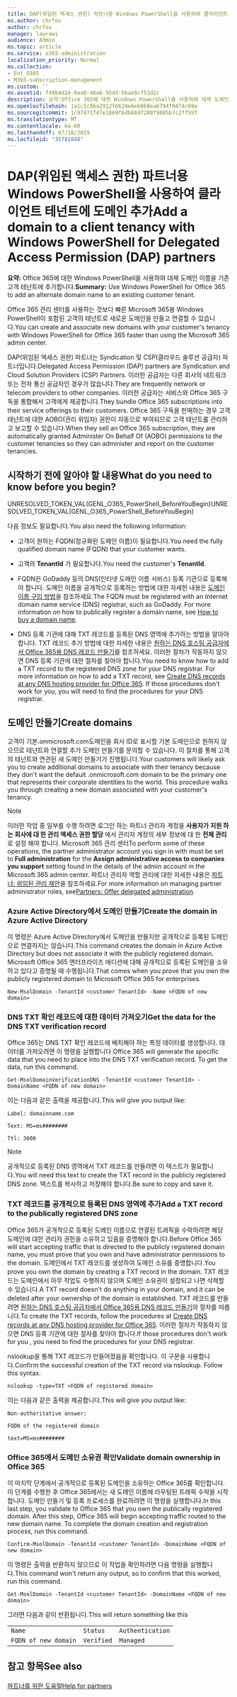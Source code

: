 ```yaml
---
title: DAP(위임된 액세스 권한) 파트너용 Windows PowerShell을 사용하여 클라이언트 테넌트에 도메인 추가
ms.author: chrfox
author: chrfox
manager: laurawi
audience: Admin
ms.topic: article
ms.service: o365-administration
localization_priority: Normal
ms.collection:
- Ent_O365
- M365-subscription-management
ms.custom: ''
ms.assetid: f49b4d24-9aa0-48a6-95dd-6bae9cf53d2c
description: 요약:Office 365에 대한 Windows PowerShell을 사용하여 대체 도메인 이름을 기존 고객 테넌트에 추가합니다.
ms.openlocfilehash: 1a1c1c06a2912f6624e6eb860ea6794f9474c09e
ms.sourcegitcommit: 1c97471f47e1869f6db684f280f9085b7c2ff59f
ms.translationtype: MT
ms.contentlocale: ko-KR
ms.lasthandoff: 07/18/2019
ms.locfileid: "35781848"
---
```

# <a name="add-a-domain-to-a-client-tenancy-with-windows-powershell-for-delegated-access-permission-dap-partners"></a><span data-ttu-id="15d23-103">DAP(위임된 액세스 권한) 파트너용 Windows PowerShell을 사용하여 클라이언트 테넌트에 도메인 추가</span><span class="sxs-lookup"><span data-stu-id="15d23-103">Add a domain to a client tenancy with Windows PowerShell for Delegated Access Permission (DAP) partners</span></span>

 <span data-ttu-id="15d23-104">**요약:** Office 365에 대한 Windows PowerShell을 사용하여 대체 도메인 이름을 기존 고객 테넌트에 추가합니다.</span><span class="sxs-lookup"><span data-stu-id="15d23-104">**Summary:** Use Windows PowerShell for Office 365 to add an alternate domain name to an existing customer tenant.</span></span>
  
<span data-ttu-id="15d23-105">Office 365 관리 센터를 사용하는 것보다 빠른 Microsoft 365용 Windows PowerShell이 포함된 고객의 테넌트로 새로운 도메인을 만들고 연결할 수 있습니다.</span><span class="sxs-lookup"><span data-stu-id="15d23-105">You can create and associate new domains with your customer's tenancy with Windows PowerShell for Office 365 faster than using the Microsoft 365 admin center.</span></span>
  
<span data-ttu-id="15d23-106">DAP(위임된 액세스 권한) 파트너는 Syndication 및 CSP(클라우드 솔루션 공급자) 파트너입니다.</span><span class="sxs-lookup"><span data-stu-id="15d23-106">Delegated Access Permission (DAP) partners are Syndication and Cloud Solution Providers (CSP) Partners.</span></span> <span data-ttu-id="15d23-107">이러한 공급자는 다른 회사의 네트워크 또는 전자 통신 공급자인 경우가 많습니다.</span><span class="sxs-lookup"><span data-stu-id="15d23-107">They are frequently network or telecom providers to other companies.</span></span> <span data-ttu-id="15d23-108">이러한 공급자는 서비스와 Office 365 구독을 통합해서 고객에게 제공합니다.</span><span class="sxs-lookup"><span data-stu-id="15d23-108">They bundle Office 365 subscriptions into their service offerings to their customers.</span></span> <span data-ttu-id="15d23-109">Office 365 구독을 판매하는 경우 고객 테넌트에 대한 AOBO(관리 위임자) 권한이 자동으로 부여되므로 고객 테넌트를 관리하고 보고할 수 있습니다.</span><span class="sxs-lookup"><span data-stu-id="15d23-109">When they sell an Office 365 subscription, they are automatically granted Administer On Behalf Of (AOBO) permissions to the customer tenancies so they can administer and report on the customer tenancies.</span></span>
## <a name="what-do-you-need-to-know-before-you-begin"></a><span data-ttu-id="15d23-110">시작하기 전에 알아야 할 내용</span><span class="sxs-lookup"><span data-stu-id="15d23-110">What do you need to know before you begin?</span></span>

<span data-ttu-id="15d23-111">UNRESOLVED_TOKEN_VAL(GENL_O365_PowerShell_BeforeYouBegin)</span><span class="sxs-lookup"><span data-stu-id="15d23-111">UNRESOLVED_TOKEN_VAL(GENL_O365_PowerShell_BeforeYouBegin)</span></span>
  
<span data-ttu-id="15d23-112">다음 정보도 필요합니다.</span><span class="sxs-lookup"><span data-stu-id="15d23-112">You also need the following information:</span></span>
  
- <span data-ttu-id="15d23-113">고객이 원하는 FQDN(정규화된 도메인 이름)이 필요합니다.</span><span class="sxs-lookup"><span data-stu-id="15d23-113">You need the fully qualified domain name (FQDN) that your customer wants.</span></span>
    
- <span data-ttu-id="15d23-114">고객의 **TenantId** 가 필요합니다.</span><span class="sxs-lookup"><span data-stu-id="15d23-114">You need the customer's **TenantId**.</span></span>
    
- <span data-ttu-id="15d23-p102">FQDN은 GoDaddy 등의 DNS(인터넷 도메인 이름 서비스) 등록 기관으로 등록해야 합니다. 도메인 이름을 공개적으로 등록하는 방법에 대한 자세한 내용은 [도메인 이름 구입 방법](https://go.microsoft.com/fwlink/p/?LinkId=532541)을 참조하세요.</span><span class="sxs-lookup"><span data-stu-id="15d23-p102">The FQDN must be registered with an Internet domain name service (DNS) registrar, such as GoDaddy. For more information on how to publically register a domain name, see [How to buy a domain name](https://go.microsoft.com/fwlink/p/?LinkId=532541).</span></span>
    
- <span data-ttu-id="15d23-p103">DNS 등록 기관에 대해 TXT 레코드를 등록된 DNS 영역에 추가하는 방법을 알아야 합니다. TXT 레코드 추가 방법에 대한 자세한 내용은 [원하는 DNS 호스팅 공급자에서 Office 365용 DNS 레코드 만들기](https://go.microsoft.com/fwlink/p/?LinkId=532542)를 참조하세요. 이러한 절차가 작동하지 않으면 DNS 등록 기관에 대한 절차를 찾아야 합니다.</span><span class="sxs-lookup"><span data-stu-id="15d23-p103">You need to know how to add a TXT record to the registered DNS zone for your DNS registrar. For more information on how to add a TXT record, see [Create DNS records at any DNS hosting provider for Office 365](https://go.microsoft.com/fwlink/p/?LinkId=532542). If those procedures don't work for you, you will need to find the procedures for your DNS registrar.</span></span>
    
## <a name="create-domains"></a><span data-ttu-id="15d23-120">도메인 만들기</span><span class="sxs-lookup"><span data-stu-id="15d23-120">Create domains</span></span>

 <span data-ttu-id="15d23-p104">고객이 기본<domain>.onmicrosoft.com도메인을 회사 ID로 표시할 기본 도메인으로 원하지 않으므로 테넌트와 연결할 추가 도메인 만들기를 문의할 수 있습니다. 이 절차를 통해 고객의 테넌트와 연관된 새 도메인 만들기가 진행됩니다.</span><span class="sxs-lookup"><span data-stu-id="15d23-p104">Your customers will likely ask you to create additional domains to associate with their tenancy because they don't want the default <domain>.onmicrosoft.com domain to be the primary one that represents their corporate identities to the world. This procedure walks you through creating a new domain associated with your customer's tenancy.</span></span>
  
> [!NOTE]
> <span data-ttu-id="15d23-123">이러한 작업 중 일부를 수행 하려면 로그인 하는 파트너 관리자 계정을 **사용자가 지원 하는 회사에 대 한 관리 액세스 권한 할당** 에서 관리자 계정의 세부 정보에 대 한 **전체 관리** 로 설정 해야 합니다. Microsoft 365 관리 센터</span><span class="sxs-lookup"><span data-stu-id="15d23-123">To perform some of these operations, the partner administrator account you sign in with must be set to **Full administration** for the **Assign administrative access to companies you support** setting found in the details of the admin account in the Microsoft 365 admin center.</span></span> <span data-ttu-id="15d23-124">파트너 관리자 역할 관리에 대한 자세한 내용은 [파트너: 위임된 관리 제안](https://go.microsoft.com/fwlink/p/?LinkId=532435)을 참조하세요.</span><span class="sxs-lookup"><span data-stu-id="15d23-124">For more information on managing partner administrator roles, see[Partners: Offer delegated administration](https://go.microsoft.com/fwlink/p/?LinkId=532435).</span></span> 
  
### <a name="create-the-domain-in-azure-active-directory"></a><span data-ttu-id="15d23-125">Azure Active Directory에서 도메인 만들기</span><span class="sxs-lookup"><span data-stu-id="15d23-125">Create the domain in Azure Active Directory</span></span>

<span data-ttu-id="15d23-126">이 명령은 Azure Active Directory에서 도메인을 만들지만 공개적으로 등록된 도메인으로 연결하지는 않습니다.</span><span class="sxs-lookup"><span data-stu-id="15d23-126">This command creates the domain in Azure Active Directory but does not associate it with the publicly registered domain.</span></span> <span data-ttu-id="15d23-127">Microsoft Office 365 엔터프라이즈 에디션에 대해 공개적으로 등록된 도메인을 소유하고 있다고 증명될 때 수행됩니다.</span><span class="sxs-lookup"><span data-stu-id="15d23-127">That comes when you prove that you own the publicly registered domain to Microsoft Office 365 for enterprises.</span></span>
  
```
New-MsolDomain -TenantId <customer TenantId> -Name <FQDN of new domain>
```

### <a name="get-the-data-for-the-dns-txt-verification-record"></a><span data-ttu-id="15d23-128">DNS TXT 확인 레코드에 대한 데이터 가져오기</span><span class="sxs-lookup"><span data-stu-id="15d23-128">Get the data for the DNS TXT verification record</span></span>

 <span data-ttu-id="15d23-p107">Office 365는 DNS TXT 확인 레코드에 배치해야 하는 특정 데이터를 생성합니다. 데이터를 가져오려면 이 명령을 실행합니다.</span><span class="sxs-lookup"><span data-stu-id="15d23-p107">Office 365 will generate the specific data that you need to place into the DNS TXT verification record. To get the data, run this command.</span></span>
  
```
Get-MsolDomainVerificationDNS -TenantId <customer TenantId> -DomainName <FQDN of new domain>
```

<span data-ttu-id="15d23-131">이는 다음과 같은 출력을 제공합니다.</span><span class="sxs-lookup"><span data-stu-id="15d23-131">This will give you output like:</span></span>
  
 `Label: domainname.com`
  
 `Text: MS=ms########`
  
 `Ttl: 3600`
  
> [!NOTE]
> <span data-ttu-id="15d23-132">공개적으로 등록된 DNS 영역에서 TXT 레코드를 만들려면 이 텍스트가 필요합니다.</span><span class="sxs-lookup"><span data-stu-id="15d23-132">You will need this text to create the TXT record in the publicly registered DNS zone.</span></span> <span data-ttu-id="15d23-133">텍스트를 복사하고 저장해야 합니다.</span><span class="sxs-lookup"><span data-stu-id="15d23-133">Be sure to copy and save it.</span></span> 
  
### <a name="add-a-txt-record-to-the-publically-registered-dns-zone"></a><span data-ttu-id="15d23-134">TXT 레코드를 공개적으로 등록된 DNS 영역에 추가</span><span class="sxs-lookup"><span data-stu-id="15d23-134">Add a TXT record to the publically registered DNS zone</span></span>

<span data-ttu-id="15d23-135">Office 365가 공개적으로 등록된 도메인 이름으로 연결된 트래픽을 수락하려면 해당 도메인에 대한 관리자 권한을 소유하고 있음을 증명해야 합니다.</span><span class="sxs-lookup"><span data-stu-id="15d23-135">Before Office 365 will start accepting traffic that is directed to the publicly registered domain name, you must prove that you own and have administrator permissions to the domain.</span></span> <span data-ttu-id="15d23-136">도메인에서 TXT 레코드를 생성하여 도메인 소유를 증명합니다.</span><span class="sxs-lookup"><span data-stu-id="15d23-136">You prove you own the domain by creating a TXT record in the domain.</span></span> <span data-ttu-id="15d23-137">TXT 레코드는 도메인에서 아무 작업도 수행하지 않으며 도메인 소유권이 설정되고 나면 삭제할 수 있습니다.</span><span class="sxs-lookup"><span data-stu-id="15d23-137">A TXT record doesn't do anything in your domain, and it can be deleted after your ownership of the domain is established.</span></span> <span data-ttu-id="15d23-138">TXT 레코드를 만들려면 [원하는 DNS 호스팅 공급자에서 Office 365용 DNS 레코드 만들기](https://go.microsoft.com/fwlink/p/?LinkId=532542)의 절차를 따릅니다.</span><span class="sxs-lookup"><span data-stu-id="15d23-138">To create the TXT records, follow the procedures at [Create DNS records at any DNS hosting provider for Office 365](https://go.microsoft.com/fwlink/p/?LinkId=532542).</span></span> <span data-ttu-id="15d23-139">이러한 절차가 작동하지 않으면 DNS 등록 기관에 대한 절차를 찾아야 합니다.</span><span class="sxs-lookup"><span data-stu-id="15d23-139">If those procedures don't work for you , you need to find the procedures for your DNS registrar.</span></span>
  
<span data-ttu-id="15d23-p110">nslookup을 통해 TXT 레코드가 만들어졌음을 확인합니다. 이 구문을 사용합니다.</span><span class="sxs-lookup"><span data-stu-id="15d23-p110">Confirm the successful creation of the TXT record via nslookup. Follow this syntax.</span></span>
  
```
nslookup -type=TXT <FQDN of registered domain>
```

<span data-ttu-id="15d23-142">이는 다음과 같은 출력을 제공합니다.</span><span class="sxs-lookup"><span data-stu-id="15d23-142">This will give you output like:</span></span>
  
 `Non-authoritative answer:`
  
 `FQDN of the registered domain`
  
 `text=MS=ms########`
  
### <a name="validate-domain-ownership-in-office-365"></a><span data-ttu-id="15d23-143">Office 365에서 도메인 소유권 확인</span><span class="sxs-lookup"><span data-stu-id="15d23-143">Validate domain ownership in Office 365</span></span>

<span data-ttu-id="15d23-p111">이 마지막 단계에서 공개적으로 등록된 도메인을 소유하는 Office 365를 확인합니다. 이 단계를 수행한 후 Office 365에서는 새 도메인 이름에 라우팅된 트래픽 수락을 시작합니다. 도메인 만들기 및 등록 프로세스를 완료하려면 이 명령을 실행합니다.</span><span class="sxs-lookup"><span data-stu-id="15d23-p111">In this last step, you validate to Office 365 that you own the publically registered domain. After this step, Office 365 will begin accepting traffic routed to the new domain name. To complete the domain creation and registration process, run this command.</span></span> 
  
```
Confirm-MsolDomain -TenantId <customer TenantId> -DomainName <FQDN of new domain>
```

<span data-ttu-id="15d23-147">이 명령은 출력을 반환하지 않으므로 이 작업을 확인하려면 다음 명령을 실행합니다.</span><span class="sxs-lookup"><span data-stu-id="15d23-147">This command won't return any output, so to confirm that this worked, run this command.</span></span>
  
```
Get-MsolDomain -TenantId <customer TenantId> -DomainName <FQDN of new domain>
```

<span data-ttu-id="15d23-148">그러면 다음과 같이 반환됩니다.</span><span class="sxs-lookup"><span data-stu-id="15d23-148">This will return something like this</span></span>
  
||||
|:-----|:-----|:-----|
| `Name` <br/> | `Status` <br/> | `Authentication` <br/> |
| `FQDN of new domain` <br/> | `Verified` <br/> | `Managed` <br/> |
   
## <a name="see-also"></a><span data-ttu-id="15d23-149">참고 항목</span><span class="sxs-lookup"><span data-stu-id="15d23-149">See also</span></span>

#### 

[<span data-ttu-id="15d23-150">파트너를 위한 도움말</span><span class="sxs-lookup"><span data-stu-id="15d23-150">Help for partners</span></span>](https://go.microsoft.com/fwlink/p/?LinkID=533477)

